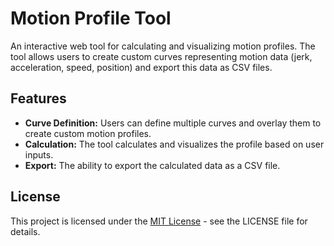 # Motion Profile Tool

An interactive web tool for calculating and visualizing motion profiles. The tool allows users to create custom curves representing motion data (jerk, acceleration, speed, position) and export this data as CSV files.

## Features

- **Curve Definition:** Users can define multiple curves and overlay them to create custom motion profiles.
- **Calculation:** The tool calculates and visualizes the profile based on user inputs.
- **Export:** The ability to export the calculated data as a CSV file.

## License
This project is licensed under the [MIT License](https://opensource.org/licenses/MIT) - see the LICENSE file for details.